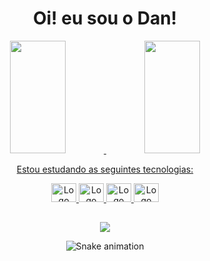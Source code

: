 <div align="center">
  <h1> Oi! eu sou o Dan! </h1>
</div>

<div align="center">
  <a href="https://github.com/Nulo0">
  <img height="180em" width="42%" src="https://github-readme-stats.vercel.app/api?username=Nulo0&show_icons=true&theme=tokyonight"/>
  <img height="180em" width="42%" src="https://github-readme-stats.vercel.app/api/top-langs/?username=Nulo0&layout=compact&theme=tokyonight"/>
    
</div>
  
  
<div align="center"> 
  <p>Estou estudando as seguintes tecnologias:</p>
   <img src="https://cdn.jsdelivr.net/gh/devicons/devicon/icons/python/python-original.svg" height="30" width="40" alt="Logo Python"/> 
   <img src="https://cdn.jsdelivr.net/gh/devicons/devicon/icons/django/django-plain.svg" height="30" width="40" alt="Logo Django"/>
   <img src="https://i.imgur.com/arXpUtu.png" height="30" width="40" alt="Logo Gunicorn">
   <!-- <img src="https://cdn.jsdelivr.net/gh/devicons/devicon/icons/nginx/nginx-original.svg"  height="30" width="40" alt="logo Nginx" /> -->
   <img src="https://cdn.jsdelivr.net/gh/devicons/devicon/icons/postgresql/postgresql-original.svg" height="30" width="40" alt="Logo Postgresql"/>
</div>
  
  ##


<div align="center">
  <a href="https://www.linkedin.com/in/daniel-pedro-837b80218/" target="_blank"><img src="https://img.shields.io/badge/LinkedIn-0077B5?style=for-the-badge&logo=linkedin&logoColor=white" target="_blank"></a>
  
  ![Snake animation](https://github.com/Nulo0/Nulo0/blob/output/github-contribution-grid-snake.svg)
</div>
